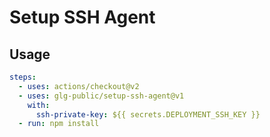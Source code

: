 # Setup SSH Agent

## Usage

```yml
steps:
  - uses: actions/checkout@v2
  - uses: glg-public/setup-ssh-agent@v1
    with:
      ssh-private-key: ${{ secrets.DEPLOYMENT_SSH_KEY }}
  - run: npm install
```
